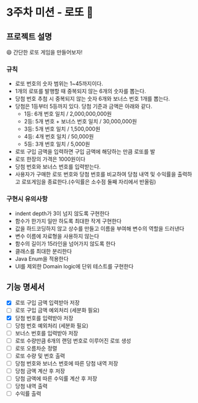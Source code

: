 # 3주차 미션 - 로또 🎱
## 프로젝트 설명
😄 간단한 로또 게임을 만들어보자!
### 규칙
- 로또 번호의 숫자 범위는 1~45까지이다.
- 1개의 로또를 발행할 때 중복되지 않는 6개의 숫자를 뽑는다.
- 당첨 번호 추첨 시 중복되지 않는 숫자 6개와 보너스 번호 1개를 뽑는다.
- 당첨은 1등부터 5등까지 있다. 당첨 기준과 금액은 아래와 같다.
    - 1등: 6개 번호 일치 / 2,000,000,000원
    - 2등: 5개 번호 + 보너스 번호 일치 / 30,000,000원
    - 3등: 5개 번호 일치 / 1,500,000원
    - 4등: 4개 번호 일치 / 50,000원
    - 5등: 3개 번호 일치 / 5,000원
- 로또 구입 금액을 입력하면 구입 금액에 해당하는 만큼 로또를 발
- 로또 한장의 가격은 1000원이다
- 당첨 번호와 보너스 번호를 입력받는다.
- 사용자가 구매한 로또 번호와 당첨 번호를 비교하여 당첨 내역 및 수익률을 출력하고 로또게임을 종료한다.(수익률은 소수점 둘째 자리에서 반올림)

### 구현시 유의사항
- indent depth가 3이 넘지 않도록 구현한다
- 함수가 한가지 일만 하도록 최대한 작게 구현한다
- 값을 하드코딩하지 않고 상수를 만들고 이름을 부여해 변수의 역할을 드러낸다
- 변수 이름에 자료형을 사용하지 않는다
- 함수의 길이가 15라인을 넘어가지 않도록 한다
- 클래스를 최대한 분리한다
- Java Enum을 적용한다
- UI를 제외한 Domain logic에 단위 테스트를 구현한다


## 기능 명세서
- [x] 로또 구입 금액 입력받아 저장
- [ ] 로또 구입 금액 예외처리 (세분화 필요)
- [x] 당첨 번호를 입력받아 저장
- [ ] 당첨 번호 예외처리 (세분화 필요)
- [ ] 보너스 번호를 입력받아 저장
- [ ] 로또 수량만큼 6개의 랜덤 번호로 이루어진 로또 생성
- [ ] 로또 오름차순 정렬
- [ ] 로또 수량 및 번호 출력
- [ ] 당첨 번호와 보너스 번호에 따른 당첨 내역 저장
- [ ] 당첨 금액 계산 후 저장
- [ ] 당첨 금액에 따른 수익률 계산 후 저장
- [ ] 당첨 내역 출력
- [ ] 수익률 출력